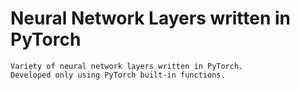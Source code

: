 # Neural Network Layers written in PyTorch
```text
Variety of neural network layers written in PyTorch.
Developed only using PyTorch built-in functions.
```
